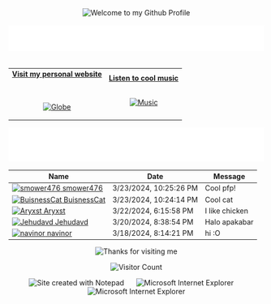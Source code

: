 <!-- "Hero" Header -->
<div align="center">
  <img src="https://github.com/BrunnerLivio/brunnerlivio/blob/master/images/welcome.png?raw=true" style="max-width: 100%;" alt="Welcome to my Github Profile" />
  <br />
  <br />
  <img height="50" alt="My Name is Livio and I like Node.js" src="images/personal_note.svg" />
  <br />
  <br />

</div>

<!-- Social -->
<table width="100%" align="center">
<tr>
<td align="center">
<a href="https://brunnerliv.io">
<strong>Visit my personal website </strong>
<br />
<br />
<br />

<p>

<img alt="Globe" height="80" src="images/globe.gif">
</a>
</p>

</td>


<td align="center">
<a href="https://www.youtube.com/watch?v=3YxaaGgTQYM&ab_channel=EvanescenceVEVO">
<strong>Listen to cool music</strong>
<br />
<br />


<p>
<img height="100" alt="Music" src="images/music.gif"> 
</a>
</p>

</td>
</tr>
</table>

<div align="center">
<a href="https://github.com/BrunnerLivio/brunnerlivio/issues/62#issuecomment-new"><img src="images/guestbook.svg"></a> 
</div>

<!-- Guestbook -->
| Name | Date | Message |
|---|---|---|
| <a href="https://github.com/smower476"><img width="24" src="https://avatars.githubusercontent.com/u/121474491?s=24&u=03b0d2c964170a57104838e42324a4832fce6e43&v=4" alt="smower476" /> smower476</a> |3/23/2024, 10:25:26 PM|Cool pfp!|
| <a href="https://github.com/BuisnessCat"><img width="24" src="https://avatars.githubusercontent.com/u/115939865?s=24&u=1008273524ff4e41507497e85f951139e87b9206&v=4" alt="BuisnessCat" /> BuisnessCat</a> |3/23/2024, 10:24:14 PM|Cool cat|
| <a href="https://github.com/Aryxst"><img width="24" src="https://avatars.githubusercontent.com/u/101392520?s=24&u=e151e36a495f1731e2a6fafe6aeb0497416364a8&v=4" alt="Aryxst" /> Aryxst</a> |3/22/2024, 6:15:58 PM|I like chicken|
| <a href="https://github.com/Jehudavd"><img width="24" src="https://avatars.githubusercontent.com/u/89404029?s=24&u=aded8cd05d985f2eb55b5d4c6bedf20989c38651&v=4" alt="Jehudavd" /> Jehudavd</a> |3/20/2024, 8:38:54 PM|Halo apakabar|
| <a href="https://github.com/navinor"><img width="24" src="https://avatars.githubusercontent.com/u/50366676?s=24&u=278936b497dbd56b3a8a573cd0705ba30916a8ba&v=4" alt="navinor" /> navinor</a> |3/18/2024, 8:14:21 PM|hi :O|
<!-- /Guestbook -->

<!-- Footer -->

<div align="center">

<img height="120" alt="Thanks for visiting me" width="100%" src="https://raw.githubusercontent.com/BrunnerLivio/brunnerlivio/master/images/marquee.svg" />
<br />

![Visitor Count](https://profile-counter.glitch.me/brunnerlivio/count.svg)


<img src="https://raw.githubusercontent.com/BrunnerLivio/brunnerlivio/master/images/notepad.gif" alt="Site created with Notepad" height="30" />
<!-- "margin-right: whatever;" -->
<span>&nbsp;&nbsp;&nbsp;&nbsp;</span>  
<img src="https://raw.githubusercontent.com/BrunnerLivio/brunnerlivio/master/images/ie_logo.gif" alt="Microsoft Internet Explorer" />
<span>&nbsp;&nbsp;&nbsp;&nbsp;</span>  
<img src="https://raw.githubusercontent.com/BrunnerLivio/brunnerlivio/master/images/noframes.gif" alt="Microsoft Internet Explorer" />

</div>
